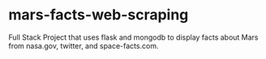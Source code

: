 # mars-facts-web-scraping


Full Stack Project that uses flask and mongodb to display facts about Mars from nasa.gov, twitter, and space-facts.com.
